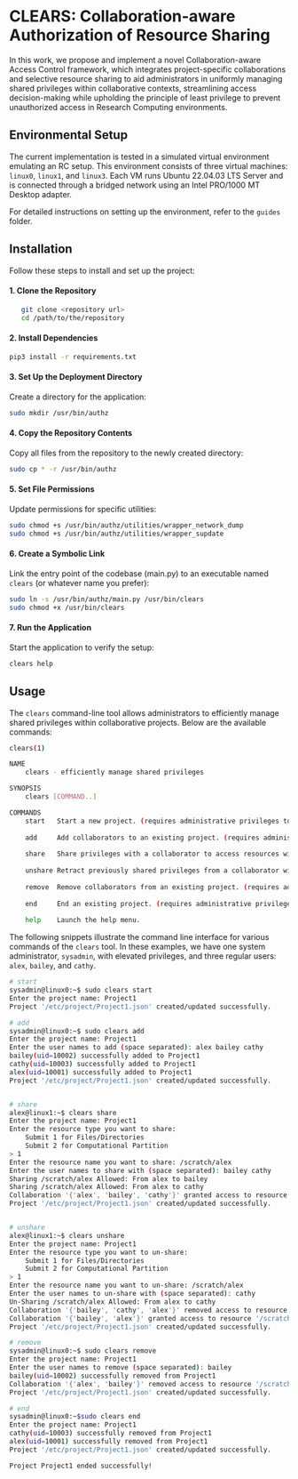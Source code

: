 # CLEARS: Collaboration-aware Authorization of Resource Sharing

In this work, we propose and implement a novel Collaboration-aware Access Control framework, which integrates project-specific collaborations and selective resource sharing to aid administrators in uniformly managing shared privileges within collaborative contexts, streamlining access decision-making while upholding the principle of least privilege to prevent unauthorized access in Research Computing environments.

## Environmental Setup

The current implementation is tested in a simulated virtual environment emulating an RC setup. This environment consists of three virtual machines: `linux0`, `linux1`, and `linux3`. Each VM runs Ubuntu 22.04.03 LTS Server and is connected through a bridged network using an Intel PRO/1000 MT Desktop adapter.

For detailed instructions on setting up the environment, refer to the `guides` folder.

## Installation

Follow these steps to install and set up the project:

#### 1. Clone the Repository
```bash
   git clone <repository url>
   cd /path/to/the/repository
```

#### 2. Install Dependencies

```bash
pip3 install -r requirements.txt
```

#### 3. Set Up the Deployment Directory
Create a directory for the application:

```bash
sudo mkdir /usr/bin/authz
```

#### 4. Copy the Repository Contents
Copy all files from the repository to the newly created directory:

```bash
sudo cp * -r /usr/bin/authz
```

#### 5. Set File Permissions
Update permissions for specific utilities:

```bash
sudo chmod +s /usr/bin/authz/utilities/wrapper_network_dump
sudo chmod +s /usr/bin/authz/utilities/wrapper_supdate
```

#### 6. Create a Symbolic Link
Link the entry point of the codebase (main.py) to an executable named `clears` (or whatever name you prefer):

```bash
sudo ln -s /usr/bin/authz/main.py /usr/bin/clears
sudo chmod +x /usr/bin/clears
```

#### 7. Run the Application
Start the application to verify the setup:

```bash
clears help
```


## Usage
The `clears` command-line tool allows administrators to efficiently manage shared privileges within collaborative projects. Below are the available commands:

```bash
clears(1)

NAME
    clears - efficiently manage shared privileges

SYNOPSIS
    clears [COMMAND..]

COMMANDS
    start   Start a new project. (requires administrative privileges to perform)
    
    add     Add collaborators to an existing project. (requires administrative privileges to perform)
    
    share   Share privileges with a collaborator to access resources within a project.
    
    unshare Retract previously shared privileges from a collaborator within a project.
    
    remove  Remove collaborators from an existing project. (requires administrative privileges to perform)
    
    end     End an existing project. (requires administrative privileges to perform)
    
    help    Launch the help menu.
```

The following snippets illustrate the command line interface for various commands of the `clears` tool. In these examples, we have one system administrator, `sysadmin`, with elevated privileges, and three regular users: `alex`, `bailey`, and `cathy`.

```bash
# start
sysadmin@linux0:~$ sudo clears start 
Enter the project name: Project1
Project '/etc/project/Project1.json' created/updated successfully.

# add
sysadmin@linux0:~$ sudo clears add
Enter the project name: Project1
Enter the user names to add (space separated): alex bailey cathy
bailey(uid=10002) successfully added to Project1
cathy(uid=10003) successfully added to Project1
alex(uid=10001) successfully added to Project1
Project '/etc/project/Project1.json' created/updated successfully.


# share
alex@linux1:~$ clears share
Enter the project name: Project1
Enter the resource type you want to share:
	Submit 1 for Files/Directories
	Submit 2 for Computational Partition
> 1
Enter the resource name you want to share: /scratch/alex
Enter the user names to share with (space separated): bailey cathy
Sharing /scratch/alex Allowed: From alex to bailey
Sharing /scratch/alex Allowed: From alex to cathy
Collaboration '{'alex', 'bailey', 'cathy'}' granted access to resource '/scratch/alex'.
Project '/etc/project/Project1.json' created/updated successfully.


# unshare
alex@linux1:~$ clears unshare
Enter the project name: Project1
Enter the resource type you want to un-share:
	Submit 1 for Files/Directories
	Submit 2 for Computational Partition
> 1
Enter the resource name you want to un-share: /scratch/alex
Enter the user names to un-share with (space separated): cathy
Un-Sharing /scratch/alex Allowed: From alex to cathy
Collaboration '{'bailey', 'cathy', 'alex'}' removed access to resource '/scratch/alex'.
Collaboration '{'bailey', 'alex'}' granted access to resource '/scratch/alex'.
Project '/etc/project/Project1.json' created/updated successfully.

# remove
sysadmin@linux0:~$ sudo clears remove
Enter the project name: Project1
Enter the user names to remove (space separated): bailey
bailey(uid=10002) successfully removed from Project1
Collaboration '{'alex', 'bailey'}' removed access to resource '/scratch/alex'.
Project '/etc/project/Project1.json' created/updated successfully.

# end
sysadmin@linux0:~$sudo clears end
Enter the project name: Project1
cathy(uid=10003) successfully removed from Project1
alex(uid=10001) successfully removed from Project1
Project '/etc/project/Project1.json' created/updated successfully.

Project Project1 ended successfully!

```